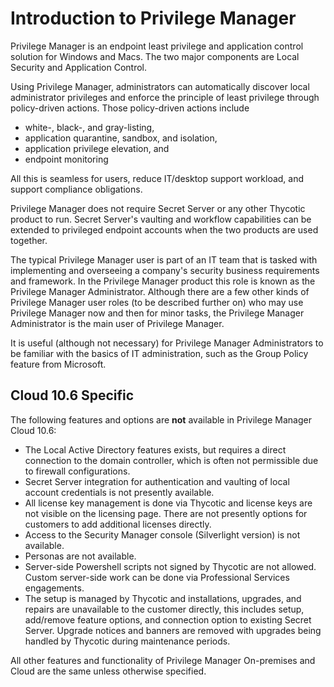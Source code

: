 [title]: # (Introduction to Privilege Manager)
[tags]: # (Privilege Manager,Intro,)
[priority]: # (1)
# Introduction to Privilege Manager

Privilege Manager is an endpoint least privilege and application control solution for Windows and Macs. The two major components are Local Security and Application Control.

Using Privilege Manager, administrators can automatically discover local administrator privileges and enforce the principle of least privilege through policy-driven actions. Those policy-driven actions include

* white-, black-, and gray-listing,
* application quarantine, sandbox, and isolation,
* application privilege elevation, and
* endpoint monitoring

All this is seamless for users, reduce IT/desktop support workload, and support compliance obligations.

Privilege Manager does not require Secret Server or any other Thycotic product to run. Secret Server's vaulting and workflow capabilities can be extended to privileged endpoint accounts when the two products are used together.

The typical Privilege Manager user is part of an IT team that is tasked with implementing and overseeing a company's security business requirements and framework. In the Privilege Manager product this role is known as the Privilege Manager Administrator. Although there are a few other kinds of Privilege Manager user roles (to be described further on) who may use Privilege Manager now and then for minor tasks, the Privilege Manager Administrator is the main user of Privilege Manager.

It is useful (although not necessary) for Privilege Manager Administrators to be familiar with the basics of IT administration, such as the Group Policy feature from Microsoft.

## Cloud 10.6 Specific

The following features and options are __not__ available in Privilege Manager Cloud 10.6:

* The Local Active Directory features exists, but requires a direct connection to the domain controller, which is often not permissible due to firewall configurations.
* Secret Server integration for authentication and vaulting of local account credentials is not presently available.
* All license key management is done via Thycotic and license keys are not visible on the licensing page. There are not presently options for customers to add additional licenses directly.
* Access to the Security Manager console (Silverlight version) is not available.
* Personas are not available.
* Server-side Powershell scripts not signed by Thycotic are not allowed. Custom server-side work can be done via Professional Services engagements.
* The setup is managed by Thycotic and installations, upgrades, and repairs are unavailable to the customer directly, this includes setup, add/remove feature options, and connection option to existing Secret Server. Upgrade notices and banners are removed with upgrades being handled by Thycotic during maintenance periods.

All other features and functionality of Privilege Manager On-premises and Cloud are the same unless otherwise specified.